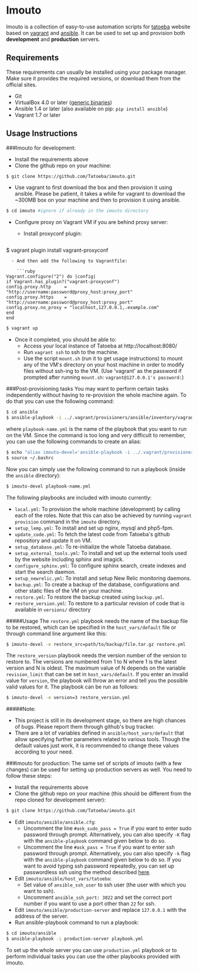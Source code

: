 Imouto
=========

Imouto is a collection of easy-to-use automation scripts for [tatoeba](http://tatoeba.org/eng/) website based on [vagrant](http://www.vagrantup.com/) and [ansible](http://www.ansible.com/home). It can be used to set up and provision both **development** and **production** servers.

Requirements
-----------
These requirements can usually be installed using your package manager. Make sure it provides the required versions, or download them from the official sites.
* Git
* VirtualBox 4.0 or later ([generic binaries](https://www.virtualbox.org/wiki/Downloads))
* Ansible 1.4 or later (also available on pip: `pip install ansible`)
* Vagrant 1.7 or later

Usage Instructions
-----------

###Imouto for development:
- Install the requirements above
- Clone the github repo on your machine:
```bash
$ git clone https://github.com/Tatoeba/imouto.git
```
- Use vagrant to first download the box and then provision it using ansible. Please be patient, it takes a while for vagrant to download the ~300MB box on your machine and then to provision it using ansible.
```bash
$ cd imouto #ignore if already in the imouto directory
```
- Configure proxy on Vagrant VM if you are behind proxy server:
  - Install proxyconf plugin:

    ```bash
$ vagrant plugin install vagrant-proxyconf
```
  - And then add the following to Vagrantfile:

    ```ruby
Vagrant.configure("2") do |config|
if Vagrant.has_plugin?("vagrant-proxyconf")
config.proxy.http     = "http://username:password@proxy_host:proxy_port"
config.proxy.https    = "http://username:password@proxy_host:proxy_port"
config.proxy.no_proxy = "localhost,127.0.0.1,.example.com"
end
end
```
```bash
$ vagrant up
```
- Once it completed, you should be able to:
  - Access your local instance of Tatoeba at http://localhost:8080/
  - Run `vagrant ssh` to ssh to the machine.
  - Use the script `mount.sh` (run it to get usage instructions) to mount any of the VM's directory on your host machine in order to modify files without ssh-ing to the VM. (Use 'vagrant' as the password if prompted after running `mount.sh`: `vagrant@127.0.0.1's password:`)

###Post-provisioning tasks
You may want to perform certain tasks independently without having to re-provision the whole machine again. To do that you can use the following command:
```bash
$ cd ansible
$ ansible-playbook -i ../.vagrant/provisioners/ansible/inventory/vagrant_ansible_inventory --private-key=~/.vagrant.d/insecure_private_key -u vagrant -U root playbook-name.yml
```
where `playbook-name.yml` is the name of the playbook that you want to run on the VM. Since the command is too long and very difficult to remember, you can use the following commands to create an alias:
```bash
$ echo "alias imouto-devel='ansible-playbook -i ../.vagrant/provisioners/ansible/inventory/vagrant_ansible_inventory --private-key=~/.vagrant.d/insecure_private_key -u vagrant -U root'" >> ~/.bashrc 
$ source ~/.bashrc
```
Now you can simply use the following command to run a playbook (inside the `ansible` directory):
```bash
$ imouto-devel playbook-name.yml
```

The following playbooks are included with imouto currently:
- `local.yml`: To provision the whole machine (development) by calling each of the roles. Note that this can also be achieved by running `vagrant provision` command in the `imouto` directory.
- `setup_lemp.yml`: To install and set up nginx, mysql and php5-fpm.
- `update_code.yml`: To fetch the latest code from Tatoeba's github repository and update it on VM.
- `setup_database.yml`: To re-initialize the whole Tatoeba database.
- `setup_external_tools.yml`: To install and set up the external tools used by the website including sphinx and imagick.
- `configure_sphinx.yml`: To configure sphinx search, create indexes and start the search daemon.
- `setup_newrelic.yml`: To install and setup New Relic monitoring daemons.
- `backup.yml`: To create a backup of the database, configurations and other static files of the VM on your machine.
- `restore.yml`: To restore the backup created using `backup.yml`.
- `restore_version.yml`: To restore to a particular revision of code that is available in `versions/` directory

#####Usage
The `restore.yml` playbook needs the name of the backup file to be restored, which can be specified in the `host_vars/default` file or through command line argument like this:
```bash
$ imouto-devel -e restore_src=path/to/backup/file.tar.gz restore.yml
```
The `restore_version` playbook needs the version number of the version to restore to. The versions are numbered from 1 to N where 1 is the latest version and N is oldest. The maximum value of N depends on the variable `revision_limit` that can be set in `host_vars/default`. If you enter an invalid value for `version`, the playbook will throw an error and tell you the possible valid values for it. The playbook can be run as follows:
```bash
$ imouto-devel -e version=3 restore_version.yml
```

#####Note:
- This project is still in its development stage, so there are high chances of bugs. Please report them through github's bug tracker.
- There are a lot of variables defined in `ansible/host_vars/default` that allow specifying further parameters related to various tools. Though the default values just work, it is recommended to change these values according to your need.

###imouto for production:
The same set of scripts of imouto (with a few changes) can be used for setting up production servers as well. You need to follow these steps:
- Install the requirements above
- Clone the github repo on your machine (this should be different from the repo cloned for development server):
```bash
$ git clone https://github.com/Tatoeba/imouto.git
```
- Edit `imouto/ansible/ansible.cfg`:
    * Uncomment the line `#ask_sudo_pass = True` if you want to enter sudo password through prompt. Alternatively, you can also specify `-K` flag with the `ansible-playbook` command given below to do so.
    * Uncomment the line `#ask_pass = True` if you want to enter ssh password through prompt. Alternatively, you can also specify `-k` flag with the `ansible-playbook` command given below to do so. If you want to avoid typing ssh password repeatedly, you can set up passwordless ssh using the method described [here](http://www.linuxproblem.org/art_9.html).
- Edit `imouto/ansible/host_vars/tatoeba`:
    * Set value of `ansible_ssh_user` to ssh user (the user with which you want to ssh).
    * Uncomment `ansible_ssh_port: 3022` and set the correct port number if you want to use a port other than `22` for ssh.
- Edit `imouto/ansible/production-server` and replace `127.0.0.1` with the address of the server.
- Run ansible-playbook command to run a playbook:
```bash
$ cd imouto/ansible
$ ansible-playbook -i production-server playbook.yml
```
  To set up the whole server you can use `production.yml` playbook or to perform individual tasks you can use the other playbooks provided with imouto.
